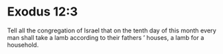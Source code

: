 # Exodus 12:3

Tell all the congregation of Israel that on the tenth day of this month every man shall take a lamb according to their fathers ’ houses, a lamb for a household.
